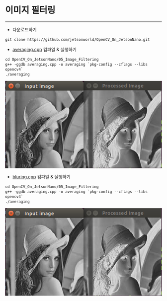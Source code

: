 # 이미지 필터링
***
* 다운로드하기
```
git clone https://github.com/jetsonworld/OpenCV_On_JetsonNano.git
```

* [averaging.cpp](https://raw.githubusercontent.com/jetsonworld/OpenCV_On_JetsonNano/master/05_Image_Filtering/averaging.cpp) 컴파일 & 실행하기
```
cd OpenCV_On_JetsonNano/05_Image_Filtering
g++ -ggdb averaging.cpp -o averaging `pkg-config --cflags --libs opencv4`
./averaging
```

![negativeTransformation.png](https://raw.githubusercontent.com/jetsonworld/OpenCV_On_JetsonNano/master/04_Grayscale_Image_Enhancement/negativeTransformation.png)


* [bluring.cpp](https://raw.githubusercontent.com/jetsonworld/OpenCV_On_JetsonNano/master/05_Image_Filtering/bluring.cpp) 컴파일 & 실행하기
```
cd OpenCV_On_JetsonNano/05_Image_Filtering
g++ -ggdb averaging.cpp -o averaging `pkg-config --cflags --libs opencv4`
./averaging
```

![negativeTransformation.png](https://raw.githubusercontent.com/jetsonworld/OpenCV_On_JetsonNano/master/04_Grayscale_Image_Enhancement/negativeTransformation.png)

